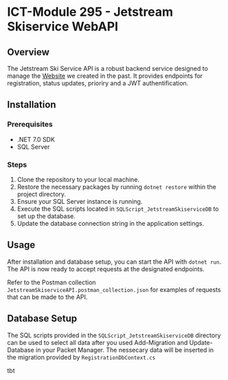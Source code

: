 # ICT-Module 295 - Jetstream Skiservice WebAPI

## Overview
The Jetstream Ski Service API is a robust backend service designed to manage the [Website](https://github.com/mahgoe/ICT_Modul294_Praxisarbeit) we created in the past. It provides endpoints for registration, status updates, prioriry and a JWT authentification.

## Installation

### Prerequisites
- .NET 7.0 SDK
- SQL Server

### Steps
1. Clone the repository to your local machine.
2. Restore the necessary packages by running `dotnet restore` within the project directory.
3. Ensure your SQL Server instance is running.
4. Execute the SQL scripts located in `SQLScript_JetstreamSkiserviceDB` to set up the database.
5. Update the database connection string in the application settings.

## Usage
After installation and database setup, you can start the API with `dotnet run`. The API is now ready to accept requests at the designated endpoints.

Refer to the Postman collection `JetstreamSkiserviceAPI.postman_collection.json` for examples of requests that can be made to the API.

## Database Setup
The SQL scripts provided in the `SQLScript_JetstreamSkiserviceDB` directory can be used to select all data after you used Add-Migration and Update-Database in your Packet Manager. The nessecary data will be inserted in the migration provided by `RegistrationDbContext.cs`

tbt
